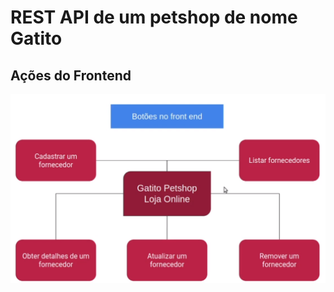 # REST API de um petshop de nome Gatito

## Ações do Frontend

![Ações que o Frontend pode tomar - Endpoints](./recursos_do_curso/acoes.png "Ações que o Frontend pode tomar - Endpoints")